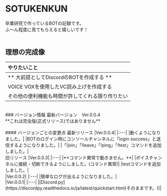 # SOTUKENKUN
卒業研究で作っているBOTの記録です。<br>
ふ～ん程度に見てもらえると嬉しいです！<br>
<br>
## 理想の完成像
| やりたいこと |
| :--- |
| ** 大前提としてDiscordのBOTを作成する ** |
| VOICE VOXを使用したVC読み上げを作成する |
| その他の便利機能も時間が許してくれる限り作りたい |
<br>
### バージョン情報
最新バージョン　Ver.0.0.4<br>
**これは完全版(正式リリース)ではありません**<br>
<br>
#### バージョンごとの変更点
最新リリース
|Ver.0.0.4|
|:---|
|動くようになりました。|
|BOTのログイン時にコンソールチャンネルに「login success」と送信するようになりました。|
|「!join」「!leave」「!ping」「!test」コマンドを追加しました。|
<br>
旧リリース
|Ver.0.0.3|
|:---|
|**コマンド異常で動きません。**|
|ボイスチャンネルに接続・切断できるようにしました。(コマンド異常)|
|testコマンドを追加しました。|
<br>
|Ver.0.0.2|
|:---|
|簡単なログが出るようになりました。|
<br>
|Ver.0.0.1|
|:---|
|[Discord.py](https://discordpy.readthedocs.io/ja/latest/quickstart.html)そのままです。()|
